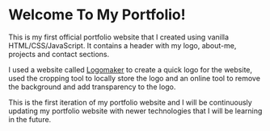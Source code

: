 # Welcome To My Portfolio!
This is my first official portfolio website that I created using vanilla HTML/CSS/JavaScript. It contains a header with my logo, about-me, projects and contact sections.

I used a website called [Logomaker](https://www.logomaker.com/) to create a quick logo for the website, used the cropping tool to locally store the logo and an online tool to remove the background and add transparency to the logo.

This is the first iteration of my portfolio website and I will be continuously updating my portfolio website with newer technologies that I will be learning in the future. 
